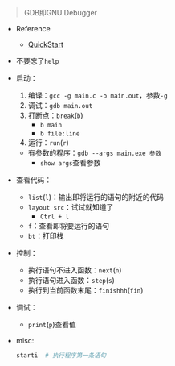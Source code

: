 >GDB即GNU Debugger

+ Reference
	+ [QuickStart](https://www.cprogramming.com/gdb.html)

+ 不要忘了`help`

+ 启动：
	1. 编译：`gcc -g main.c -o main.out`，参数`-g`
	2. 调试：`gdb main.out`
	3. 打断点：`break`(`b`)
		+ `b main`
		+ `b file:line`
	4. 运行：`run`(`r`)

	+ 有参数的程序：`gdb --args main.exe 参数`
		+ `show args`查看参数

+ 查看代码：
	+ `list`(`l`)：输出即将运行的语句的附近的代码
	+ `layout src`：试试就知道了
		+ `Ctrl + l`
	+ `f`：查看即将要运行的语句
	+ `bt`：打印栈

+ 控制：
	+ 执行语句不进入函数：`next`(`n`)
	+ 执行语句进入函数：`step`(`s`)
	+ 执行到当前函数末尾：`finishhh`(`fin`)

+ 调试：
	+ `print`(`p`)查看值

+ misc:
	```bash
	starti  # 执行程序第一条语句
	```
